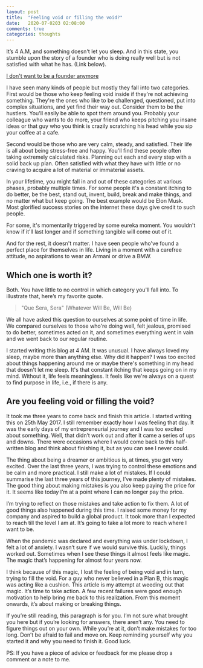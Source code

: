 ```yaml
---
layout: post
title:  "Feeling void or filling the void?"
date:   2020-07-0203 02:08:00
comments: true
categories: thoughts
---
```

It’s 4 A.M, and something doesn't let you sleep. And in this state, you stumble upon the story of a founder who is doing really well but is not satisfied with what he has. (Link below).
 
[I don't want to be a founder anymore](https://news.ycombinator.com/item?id=14417758)
 
I have seen many kinds of people but mostly they fall into two categories. First would be those who keep feeling void inside if they're not achieving something. They're the ones who like to be challenged, questioned, put into complex situations, and yet find their way out. Consider them to be the hustlers. You'll easily be able to spot them around you. Probably your colleague who wants to do more, your friend who keeps pitching you insane ideas or that guy who you think is crazily scratching his head while you sip your coffee at a cafe.
 
Second would be those who are very calm, steady, and satisfied. Their life is all about being stress-free and happy. You'll find these people often taking extremely calculated risks. Planning out each and every step with a solid back up plan. Often satisfied with what they have with little or no craving to acquire a lot of material or immaterial assets.
 
In your lifetime, you might fall in and out of these categories at various phases, probably multiple times. For some people it's a constant itching to do better, be the best, stand out, invent, build, break and make things, and no matter what but keep going. The best example would be Elon Musk. Most glorified success stories on the internet these days give credit to such people.
 
For some, it's momentarily triggered by some eureka moment. You wouldn't know if it'll last longer and if something tangible will come out of it.
 
And for the rest, it doesn't matter. I have seen people who've found a perfect place for themselves in life. Living in a moment with a carefree attitude, no aspirations to wear an Armani or drive a BMW.
   
Which one is worth it?
----
Both. You have little to no control in which category you'll fall into. To illustrate that, here’s my favorite quote.
 
  > "Que Sera, Sera" (Whatever Will Be, Will Be)
 
We all have asked this question to ourselves at some point of time in life. We compared ourselves to those who're doing well, felt jealous, promised to do better, sometimes acted on it, and sometimes everything went in vain and we went back to our regular routine.
 
I started writing this blog at 4 AM. It was unusual. I have always loved my sleep, maybe more than anything else. Why did it happen? I was too excited about things happening around me or maybe there's something in my head that doesn't let me sleep. It's that constant itching that keeps going on in my mind. Without it, life feels meaningless. It feels like we're always on a quest to find purpose in life, i.e., if there is any.
 


Are you feeling void or filling the void?
----
It took me three years to come back and finish this article. I started writing this on 25th May 2017. I still remember exactly how I was feeling that day. It was the early days of my entrepreneurial journey and I was too excited about something. Well, that didn’t work out and after it came a series of ups and downs. There were occasions where I would come back to this half-written blog and think about finishing it, but as you can see I never could.
 
The thing about being a dreamer or ambitious is, at times, you get very excited. Over the last three years, I was trying to control these emotions and be calm and more practical. I still make a lot of mistakes. If I could summarise the last three years of this journey, I’ve made plenty of mistakes. The good thing about making mistakes is you also keep paying the price for it. It seems like today I’m at a point where I can no longer pay the price.
 
I’m trying to reflect on those mistakes and take action to fix them. A lot of good things also happened during this time. I raised some money for my company and aspired to build a global product. It took more than I expected to reach till the level I am at. It’s going to take a lot more to reach where I want to be.
 
When the pandemic was declared and everything was under lockdown, I felt a lot of anxiety.  I wasn’t sure if we would survive this. Luckily, things worked out. Sometimes when I see these things it almost feels like magic. The magic that’s happening for almost four years now.
 
I think because of this magic, I lost the feeling of being void and in turn, trying to fill the void. For a guy who never believed in a Plan B, this magic was acting like a cushion. This article is my attempt at weeding out that magic. It’s time to take action. A few recent failures were good enough motivation to help bring me back to this realization. From this moment onwards, it’s about making or breaking things.
 
If you’re still reading, this paragraph is for you. I’m not sure what brought you here but if you’re looking for answers, there aren’t any. You need to figure things out on your own. While you’re at it, don’t make mistakes for too long. Don’t be afraid to fail and move on. Keep reminding yourself why you started it and why you need to finish it. Good luck.
 
PS: If you have a piece of advice or feedback for me please drop a comment or a note to me.
